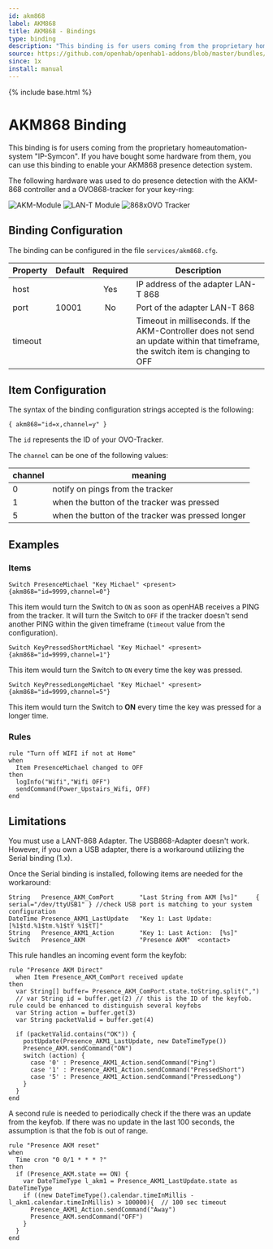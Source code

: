 ```yaml
---
id: akm868
label: AKM868
title: AKM868 - Bindings
type: binding
description: "This binding is for users coming from the proprietary homeautomation-system 'IP-Symcon'. If you have bought some hardware from them, you can use this binding to enable your AKM868 presence detection system."
source: https://github.com/openhab/openhab1-addons/blob/master/bundles/binding/org.openhab.binding.akm868/README.md
since: 1x
install: manual
---
```


<!-- Attention authors: Do not edit directly. Please add your changes to the appropriate source repository -->

{% include base.html %}

# AKM868 Binding

This binding is for users coming from the proprietary homeautomation-system "IP-Symcon". If you have bought some hardware from them, you can use this binding to enable your AKM868 presence detection system.

The following hardware was used to do presence detection with the AKM-868 controller and a OVO868-tracker for your key-ring:

![AKM-Module](https://raw.githubusercontent.com/openhab/openhab1-addons/master/bundles/binding/org.openhab.binding.akm868/src/main/resources/AKM868.png) 
![LAN-T Module](https://raw.githubusercontent.com/openhab/openhab1-addons/master/bundles/binding/org.openhab.binding.akm868/src/main/resources/LAN-T868.png)
![868xOVO Tracker](https://raw.githubusercontent.com/openhab/openhab1-addons/master/bundles/binding/org.openhab.binding.akm868/src/main/resources/Tracker-868xOVO.png)

## Binding Configuration

The binding can be configured in the file `services/akm868.cfg`.

| Property | Default | Required | Description |
|----------|---------|:--------:|-------------|
| host     |         |   Yes    | IP address of the adapter LAN-T 868 |
| port     | 10001   |   No     | Port of the adapter LAN-T 868 |
| timeout  |         |          | Timeout in milliseconds. If the AKM-Controller does not send an update within that timeframe, the switch item is changing to OFF |

## Item  Configuration

The syntax of the binding configuration strings accepted is the following:

```
{ akm868="id=x,channel=y" }
```

The `id` represents the ID of your OVO-Tracker.

The `channel` can be one of the following values:

| channel | meaning |
|---------|---------|
| 0 | notify on pings from the tracker |
| 1 | when the button of the tracker was pressed |
| 5 | when the button of the tracker was pressed longer |


## Examples

### Items

```
Switch PresenceMichael "Key Michael" <present> {akm868="id=9999,channel=0"}
```

This item would turn the Switch to `ON` as soon as openHAB receives a PING from the tracker. It will turn the Switch to `OFF` if the tracker doesn't send another PING within the given timeframe (`timeout` value from the configuration).

```
Switch KeyPressedShortMichael "Key Michael" <present> {akm868="id=9999,channel=1"}
```

This item would turn the Switch to `ON` every time the key was pressed.

```
Switch KeyPressedLongeMichael "Key Michael" <present> {akm868="id=9999,channel=5"}
```

This item would turn the Switch to **ON** every time the key was pressed for a longer time.


### Rules


```
rule "Turn off WIFI if not at Home"
when 
  Item PresenceMichael changed to OFF	  
then 
  logInfo("Wifi","Wifi OFF") 
  sendCommand(Power_Upstairs_Wifi, OFF)
end
```

## Limitations

You must use a LANT-868 Adapter. The USB868-Adapter doesn't work.  However, if you own a USB adapter, there is a workaround utilizing the Serial binding (1.x).

Once the Serial binding is installed, following items are needed for the workaround:

```
String	 Presence_AKM_ComPort		"Last String from AKM [%s]" 	{ serial="/dev/ttyUSB1" } //check USB port is matching to your system configuration
DateTime Presence_AKM1_LastUpdate	"Key 1: Last Update:  [%1$td.%1$tm.%1$tY %1$tT]"
String   Presence_AKM1_Action 		"Key 1: Last Action:  [%s]"
Switch	 Presence_AKM				"Presence AKM"	<contact>
```

This rule handles an incoming event form the keyfob:

```
rule "Presence AKM Direct"
  when Item Presence_AKM_ComPort received update 
then
  var String[] buffer= Presence_AKM_ComPort.state.toString.split(",")
  // var String id = buffer.get(2) // this is the ID of the keyfob. rule could be enhanced to distinguish several keyfobs
  var String action = buffer.get(3)
  var String packetValid = buffer.get(4)	

  if (packetValid.contains("OK")) {
    postUpdate(Presence_AKM1_LastUpdate, new DateTimeType())
    Presence_AKM.sendCommand("ON") 
    switch (action) {
      case '0' : Presence_AKM1_Action.sendCommand("Ping")
      case '1' : Presence_AKM1_Action.sendCommand("PressedShort")
      case '5' : Presence_AKM1_Action.sendCommand("PressedLong")
    }
  }
end
```

A second rule is needed to periodically check if the there was an update from the keyfob. If there was no update in the last 100 seconds, the assumption is that the fob is out of range.

```
rule "Presence AKM reset"
when 
  Time cron "0 0/1 * * * ?"
then
  if (Presence_AKM.state == ON) {
    var DateTimeType l_akm1 = Presence_AKM1_LastUpdate.state as DateTimeType			
    if ((new DateTimeType().calendar.timeInMillis - l_akm1.calendar.timeInMillis) > 100000){  // 100 sec timeout
      Presence_AKM1_Action.sendCommand("Away")
      Presence_AKM.sendCommand("OFF")
    }
  }
end
```
